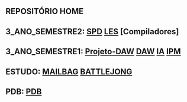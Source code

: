 ## REPOSITÓRIO HOME
## 3_ANO_SEMESTRE2: [SPD](https://github.com/kaiser76936/SPD.git) [LES](https://github.com/Nickurama/doccano.git) [Compiladores]
## 3_ANO_SEMESTRE1: [Projeto-DAW](https://github.com/kaiser76936/Projeto-DAW.git) [DAW](https://github.com/kaiser76936/DAW.git) [IA]([https://github.com/Nickurama/doccano.git](https://github.com/kaiser76936/IA.git)) [IPM](https://github.com/kaiser76936/IPM.git)
## ESTUDO: [MAILBAG](https://github.com/kaiser76936/Mailbag.git)  [BATTLEJONG](https://github.com/kaiser76936/BattleJong.git)
## PDB: [PDB](https://github.com/kaiser76936/PDB.git)
